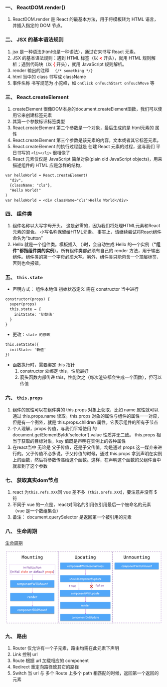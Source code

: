 ### 一、 ReactDOM.render()
1. ReactDOM.render 是 React 的最基本方法，用于将模板转为 HTML 语言，并插入指定的 DOM 节点。

### 二、 JSX 的基本语法规则
1. jsx 是一种语法(html也是一种语法），通过它来书写 React 元素。
2. JSX 的基本语法规则：遇到 HTML 标签（以 <strong style="color:red"><</strong> 开头），就用 HTML 规则解析；遇到代码块（以 <strong style="color:red">{</strong> 开头），就用 JavaScript 规则解析。
3. render 输出的注释 `  {/* something */}`
4. html 当中的 class 书写成 className
5. 事件名称 书写规范为 小驼峰，如 `onClick onTouchStart onTouchMove` 等

### 三、 React.createElement
1. createElement 很像DOM本身的document.createElement函数，我们可以使用它来创建标签元素
2. 其第一个参数标识标签类型
3. React.createElement 第二个参数是一个对象，最后生成的是 html元素的 属性
4. React.createElement 第三个参数是该元素的内容，文本或者其它标签元素。
5. React.createElement 的执行过程就是 创建 React 元素的过程，这与我们 平日书写的 `<li></li>` 很相像了
6. React 元素仅仅是 JavaScript 简单对象(plain old JavaScript objects)，用来描述组件的 HTML 应是怎样的结构，
```
var helloWorld = React.createElement(
  "div",
  {className: "cls"},
  "Hello World!"
)
var helloWorld = <div className="cls">Hello World</div>
```

### 四、 组件类
1. 组件名称以大写字母开头。 这是必需的，因为我们将处理HTML元素和React元素的混合。 小写名称保留给HTML元素。 事实上，请继续尝试将React组件命名为“button”
2. Hello 就是一个组件类。模板插入 <Hello /> （<Hello></Hello>)时，会自动生成 Hello 的一个实例（**"组件"都指组件类的实例**）。所有组件类都必须有自己的 render 方法，用于输出组件。组件类的第一个字母必须大写。另外，组件类只能包含一个顶层标签，否则也会报错。

### 五、 `this.state`
* 声明方式： 组件本地值 初始状态定义 需在 constructor 当中进行
```
constructor(props) {
  super(props)
  this.state = {
    initState: '初始值'
  }
}
```
* 更改：`state 的修改`
```
this.setState({
  initState: '新值'
})
```
* 函数执行时，需要绑定 this 指针
    1. constructor 处绑定 this，性能最好
    2. 箭头函数内部传递 this，性能次之（每次渲染都会生成一个函数），但可以传值

### 六、 `this.props`
1. 组件的属性可以在组件类的 this.props 对象上获取，比如 name 属性就可以通过 this.props.name 读取。this.props 对象的属性与组件的属性一一对应，但是有一个例外，就是 this.props.children 属性。它表示组件的所有子节点
2. 个人理解，props 传值，与我们平常使用 的 document.getElementById('selector').value 性质并无二致。 this.props 相当于获取的目标对象，key 值既是声明在实例上的各种属性
3. 在react当中 无论是 父子传值，还是子父传值，均是通过 props 这一媒介来进行的。父子传值不必多说。子父传值的时候，通过 this.props 拿到声明在实例上的函数，然后将参数传递给这个函数。这样，在声明这个函数的父组件当中就拿到了这个参数


### 七、 获取真实dom节点
1. react 为`this.refs.XXX`同 vue 差不多（`this.$refs.XXX`)，要注意并没有 $ 符
3. 不同于 vue 的一点是，react对同名的引用仅引用最后一个被命名的元素 （vue 是一个数组集合）
4. 备注： document.querySelector 是返回第一个被引用的元素

### 八、 生命周期
[生命周期](https://zhuanlan.zhihu.com/p/24926575)

![声明周期](./src/Lifecycle.png)

### 九、 路由
1. Router 仅允许有一个子元素，路由均需在此元素下声明
2. Link 控制 url
3. Route 根据 url 加载相应的 component
4. Redirect 重定向路径致其它的路径
5. Switch 当 url 与 多个 Route 上多个 path 相匹配的时候，返回第一个返回的元素


